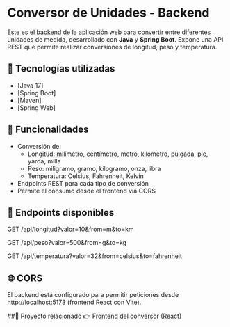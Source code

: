 # Conversor de Unidades - Backend

Este es el backend de la aplicación web para convertir entre diferentes unidades de medida, desarrollado con **Java** y **Spring Boot**. Expone una API REST que permite realizar conversiones de longitud, peso y temperatura.

## 🚀 Tecnologías utilizadas

- [Java 17]
- [Spring Boot]
- [Maven]
- [Spring Web]

## 🎯 Funcionalidades

- Conversión de:
  - Longitud: milímetro, centímetro, metro, kilómetro, pulgada, pie, yarda, milla
  - Peso: miligramo, gramo, kilogramo, onza, libra
  - Temperatura: Celsius, Fahrenheit, Kelvin
- Endpoints REST para cada tipo de conversión
- Permite el consumo desde el frontend vía CORS


## 📡 Endpoints disponibles
GET /api/longitud?valor=10&from=m&to=km

GET /api/peso?valor=500&from=g&to=kg

GET /api/temperatura?valor=32&from=celsius&to=fahrenheit

## 🌐 CORS
El backend está configurado para permitir peticiones desde http://localhost:5173 (frontend React con Vite).

##🔗 Proyecto relacionado
👉 Frontend del conversor (React)
